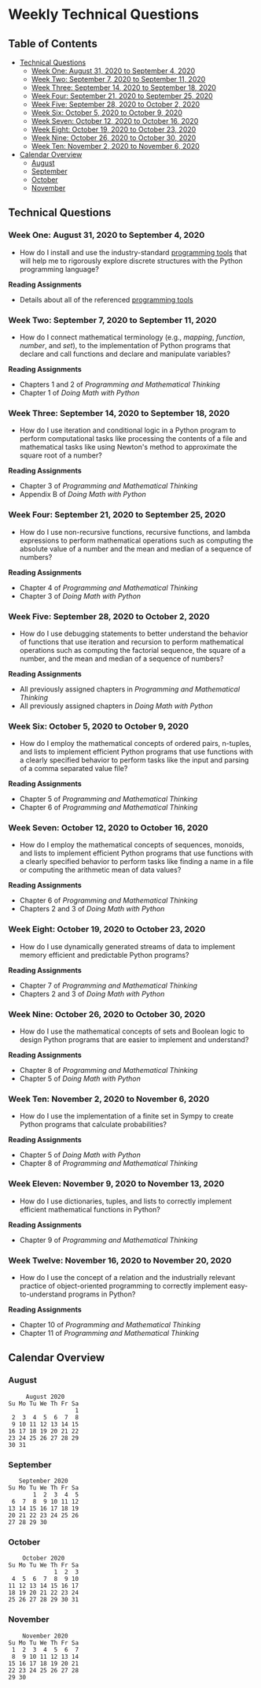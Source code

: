 # Weekly Technical Questions

## Table of Contents

* [Technical Questions](#technical-questions)
  + [Week One: August 31, 2020 to September 4, 2020](#week-one-august-31-2020-to-september-4-2020)
  + [Week Two: September 7, 2020 to September 11, 2020](#week-two-september-7-2020-to-september-11-2020)
  + [Week Three: September 14, 2020 to September 18, 2020](#week-two-september-14-2020-to-september-18-2020)
  + [Week Four: September 21, 2020 to September 25, 2020](#week-four-september-21-2020-to-september-25-2020)
  + [Week Five: September 28, 2020 to October 2, 2020](#week-five-september-28-2020-to-october-2-2020)
  + [Week Six: October 5, 2020 to October 9, 2020](#week-six-october-5-2020-to-october-9-2020)
  + [Week Seven: October 12, 2020 to October 16, 2020](#week-seven-october-12-2020-to-october-16-2020)
  + [Week Eight: October 19, 2020 to October 23, 2020](#week-eight-october-19-2020-to-october-23-2020)
  + [Week Nine: October 26, 2020 to October 30, 2020](#week-nine-october-26-2020-to-october-30-2020)
  + [Week Ten: November 2, 2020 to November 6, 2020](#week-ten-november-2-2020-to-november-6-2020)
* [Calendar Overview](#calendar-overview)
  + [August](#august)
  + [September](#september)
  + [October](#october)
  + [November](#november)

## Technical Questions

### Week One: August 31, 2020 to September 4, 2020

- How do I install and use the industry-standard [programming
  tools](../tools/programming-tools.md) that will help me to rigorously
  explore discrete structures with the Python programming language?

**Reading Assignments**

- Details about all of the referenced [programming tools](../tools/programming-tools.md)

### Week Two: September 7, 2020 to September 11, 2020

- How do I connect mathematical terminology (e.g., *mapping*, *function*,
  *number*, and *set*), to the implementation of Python programs that declare
  and call functions and declare and manipulate variables?

**Reading Assignments**

- Chapters 1 and 2 of *Programming and Mathematical Thinking*
- Chapter 1 of *Doing Math with Python*

### Week Three: September 14, 2020 to September 18, 2020

- How do I use iteration and conditional logic in a Python program to perform
  computational tasks like processing the contents of a file and mathematical
  tasks like using Newton's method to approximate the square root of a number?

**Reading Assignments**

- Chapter 3 of *Programming and Mathematical Thinking*
- Appendix B of *Doing Math with Python*

### Week Four: September 21, 2020 to September 25, 2020

- How do I use non-recursive functions, recursive functions, and lambda
  expressions to perform mathematical operations such as computing the absolute
  value of a number and the mean and median of a sequence of numbers?

**Reading Assignments**

- Chapter 4 of *Programming and Mathematical Thinking*
- Chapter 3 of *Doing Math with Python*

### Week Five: September 28, 2020 to October 2, 2020

- How do I use debugging statements to better understand the behavior of
  functions that use iteration and recursion to perform mathematical operations
  such as computing the factorial sequence, the square of a number, and the
  mean and median of a sequence of numbers?

**Reading Assignments**

- All previously assigned chapters in *Programming and Mathematical Thinking*
- All previously assigned chapters in *Doing Math with Python*

### Week Six: October 5, 2020 to October 9, 2020

- How do I employ the mathematical concepts of ordered pairs, n-tuples, and lists
  to implement efficient Python programs that use functions with a clearly
  specified behavior to perform tasks like the input and parsing of a comma
  separated value file?

**Reading Assignments**

- Chapter 5 of *Programming and Mathematical Thinking*
- Chapter 6 of *Programming and Mathematical Thinking*

### Week Seven: October 12, 2020 to October 16, 2020

- How do I employ the mathematical concepts of sequences, monoids, and lists to
  implement efficient Python programs that use functions with a clearly
  specified behavior to perform tasks like finding a name in a file or computing
  the arithmetic mean of data values?

**Reading Assignments**

- Chapter 6 of *Programming and Mathematical Thinking*
- Chapters 2 and 3 of *Doing Math with Python*

### Week Eight: October 19, 2020 to October 23, 2020

- How do I use dynamically generated streams of data to implement memory
  efficient and predictable Python programs?

**Reading Assignments**

- Chapter 7 of *Programming and Mathematical Thinking*
- Chapters 2 and 3 of *Doing Math with Python*

### Week Nine: October 26, 2020 to October 30, 2020

- How do I use the mathematical concepts of sets and Boolean logic to design
  Python programs that are easier to implement and understand?

**Reading Assignments**

- Chapter 8 of *Programming and Mathematical Thinking*
- Chapter 5 of *Doing Math with Python*

### Week Ten: November 2, 2020 to November 6, 2020

- How do I use the implementation of a finite set in Sympy to create Python
  programs that calculate probabilities?

**Reading Assignments**

- Chapter 5 of *Doing Math with Python*
- Chapter 8 of *Programming and Mathematical Thinking*

### Week Eleven: November 9, 2020 to November 13, 2020

- How do I use dictionaries, tuples, and lists to correctly implement efficient
  mathematical functions in Python?

**Reading Assignments**

- Chapter 9 of *Programming and Mathematical Thinking*

### Week Twelve: November 16, 2020 to November 20, 2020

- How do I use the concept of a relation and the industrially relevant practice
  of object-oriented programming to correctly implement easy-to-understand
  programs in Python?

**Reading Assignments**

- Chapter 10 of *Programming and Mathematical Thinking*
- Chapter 11 of *Programming and Mathematical Thinking*

## Calendar Overview

### August

```
     August 2020
Su Mo Tu We Th Fr Sa
                   1
 2  3  4  5  6  7  8
 9 10 11 12 13 14 15
16 17 18 19 20 21 22
23 24 25 26 27 28 29
30 31
```

### September

```
   September 2020
Su Mo Tu We Th Fr Sa
       1  2  3  4  5
 6  7  8  9 10 11 12
13 14 15 16 17 18 19
20 21 22 23 24 25 26
27 28 29 30
```

### October

```
    October 2020
Su Mo Tu We Th Fr Sa
             1  2  3
 4  5  6  7  8  9 10
11 12 13 14 15 16 17
18 19 20 21 22 23 24
25 26 27 28 29 30 31

```

### November

```
    November 2020
Su Mo Tu We Th Fr Sa
 1  2  3  4  5  6  7
 8  9 10 11 12 13 14
15 16 17 18 19 20 21
22 23 24 25 26 27 28
29 30
```
